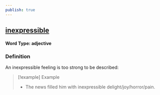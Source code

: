 ```yaml
---
publish: true
---
```

## [inexpressible](https://dictionary.cambridge.org/dictionary/english/inexpressible)

#### Word Type: adjective
### Definition
An inexpressible feeling is too strong to be described:

>[!example] Example
> - The news filled him with inexpressible delight/joy/horror/pain.
